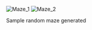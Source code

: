![Maze_1](https://github.com/user-attachments/assets/9fc59741-71a2-43e8-87ae-c4dbdb47fcb7)
![Maze_2](https://github.com/user-attachments/assets/32dbaaeb-9ac4-4dba-ab68-5f0e289249b4)

Sample random maze generated
